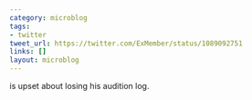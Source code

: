 ```yaml
---
category: microblog
tags:
- twitter
tweet_url: https://twitter.com/ExMember/status/1089092751
links: []
layout: microblog
---
```

is upset about losing his audition log.
